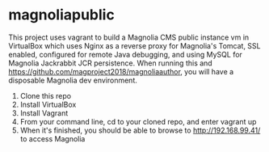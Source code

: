 # magnoliapublic
This project uses vagrant to build a Magnolia CMS public instance vm in VirtualBox which uses Nginx as a reverse proxy for Magnolia's Tomcat, SSL enabled, configured for remote Java debugging, and using MySQL for Magnolia Jackrabbit JCR persistence. When running this and https://github.com/magproject2018/magnoliaauthor, you will have a disposable Magnolia dev environment.

1. Clone this repo
2. Install VirtualBox
3. Install Vagrant
4. From your command line, cd to your cloned repo, and enter
    vagrant up
5. When it's finished, you should be able to browse to http://192.168.99.41/ to access Magnolia
